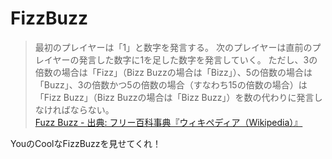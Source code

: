 # FizzBuzz

> 最初のプレイヤーは「1」と数字を発言する。 
> 次のプレイヤーは直前のプレイヤーの発言した数字に1を足した数字を発言していく。
> ただし、3の倍数の場合は「Fizz」（Bizz Buzzの場合は「Bizz」）、5の倍数の場合は「Buzz」、3の倍数かつ5の倍数の場合（すなわち15の倍数の場合）は「Fizz Buzz」（Bizz Buzzの場合は「Bizz Buzz」）を数の代わりに発言しなければならない。   
> [Fuzz Buzz - 出典: フリー百科事典『ウィキペディア（Wikipedia）』](https://ja.wikipedia.org/wiki/Fizz_Buzz)

YouのCoolなFizzBuzzを見せてくれ！

